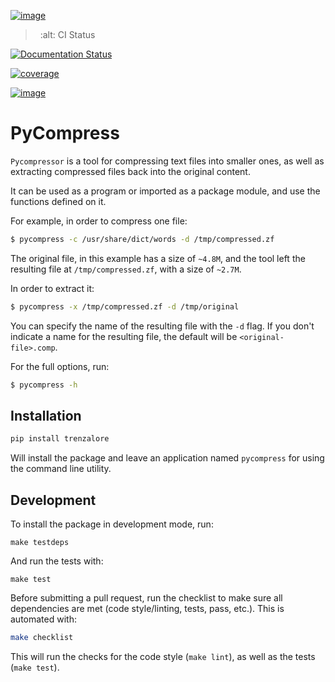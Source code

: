 [![image](https://img.shields.io/travis/rmariano/compr.svg?style=flat-square)](https://travis-ci.org/rmariano/compr)

>   :alt: CI Status

[![Documentation Status](https://readthedocs.org/projects/compr/badge/?version=latest&style=flat-square)](http://compr.readthedocs.io/en/latest/?badge=latest)

[![coverage](https://codecov.io/gh/rmariano/compr/branch/master/graph/badge.svg)](https://codecov.io/gh/rmariano/compr)

[![image](https://img.shields.io/pypi/pyversions/trenzalore.svg?style=flat-square)](https://pypi.python.org/pypi/trenzalore)

# PyCompress

`Pycompressor` is a tool for compressing text files into smaller ones,
as well as extracting compressed files back into the original content.

It can be used as a program or imported as a package module, and use the
functions defined on it.

For example, in order to compress one file:

``` bash
$ pycompress -c /usr/share/dict/words -d /tmp/compressed.zf
```

The original file, in this example has a size of `~4.8M`, and the tool
left the resulting file at `/tmp/compressed.zf`, with a size of `~2.7M`.

In order to extract it:

``` bash
$ pycompress -x /tmp/compressed.zf -d /tmp/original
```

You can specify the name of the resulting file with the `-d` flag. If
you don\'t indicate a name for the resulting file, the default will be
`<original-file>.comp`.

For the full options, run:

``` bash
$ pycompress -h
```

## Installation

``` bash
pip install trenzalore
```

Will install the package and leave an application named `pycompress` for
using the command line utility.

## Development

To install the package in development mode, run:

    make testdeps

And run the tests with:

    make test

Before submitting a pull request, run the checklist to make sure all
dependencies are met (code style/linting, tests, pass, etc.). This is
automated with:

``` bash
make checklist
```

This will run the checks for the code style (`make lint`), as well as
the tests (`make test`).
